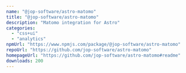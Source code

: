 ```yaml
---
name: "@jop-software/astro-matomo"
title: "@jop-software/astro-matomo"
description: "Matomo integration for Astro"
categories:
  - "css+ui"
  - "analytics"
npmUrl: "https://www.npmjs.com/package/@jop-software/astro-matomo"
repoUrl: "https://github.com/jop-software/astro-matomo"
homepageUrl: "https://github.com/jop-software/astro-matomo#readme"
downloads: 200
---
```

